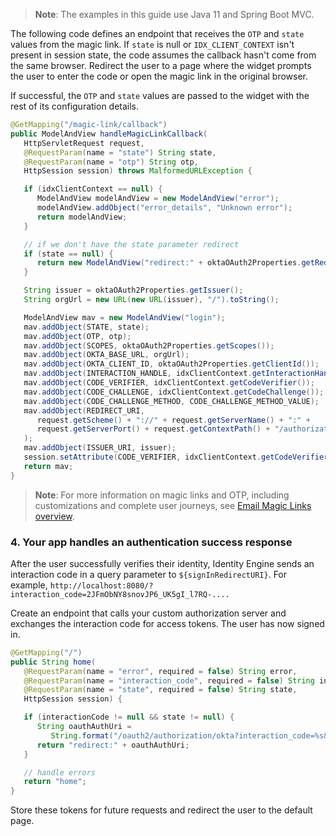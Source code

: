 > **Note**: The examples in this guide use Java 11 and Spring Boot MVC.

The following code defines an endpoint that receives the `OTP` and `state` values from the magic link. If `state` is null or `IDX_CLIENT_CONTEXT` isn't present in session state, the code assumes the callback hasn't come from the same browser. Redirect the user to a page where the widget prompts the user to enter the code or open the magic link in the original browser.

If successful, the `OTP` and `state` values are passed to the widget with the rest of its configuration details.

```java
@GetMapping("/magic-link/callback")
public ModelAndView handleMagicLinkCallback(
   HttpServletRequest request,
   @RequestParam(name = "state") String state,
   @RequestParam(name = "otp") String otp,
   HttpSession session) throws MalformedURLException {

   if (idxClientContext == null) {
      ModelAndView modelAndView = new ModelAndView("error");
      modelAndView.addObject("error_details", "Unknown error");
      return modelAndView;
   }

   // if we don't have the state parameter redirect
   if (state == null) {
      return new ModelAndView("redirect:" + oktaOAuth2Properties.getRedirectUri());
   }

   String issuer = oktaOAuth2Properties.getIssuer();
   String orgUrl = new URL(new URL(issuer), "/").toString();

   ModelAndView mav = new ModelAndView("login");
   mav.addObject(STATE, state);
   mav.addObject(OTP, otp);
   mav.addObject(SCOPES, oktaOAuth2Properties.getScopes());
   mav.addObject(OKTA_BASE_URL, orgUrl);
   mav.addObject(OKTA_CLIENT_ID, oktaOAuth2Properties.getClientId());
   mav.addObject(INTERACTION_HANDLE, idxClientContext.getInteractionHandle());
   mav.addObject(CODE_VERIFIER, idxClientContext.getCodeVerifier());
   mav.addObject(CODE_CHALLENGE, idxClientContext.getCodeChallenge());
   mav.addObject(CODE_CHALLENGE_METHOD, CODE_CHALLENGE_METHOD_VALUE);
   mav.addObject(REDIRECT_URI,
      request.getScheme() + "://" + request.getServerName() + ":" +
      request.getServerPort() + request.getContextPath() + "/authorization-code/callback"
   );
   mav.addObject(ISSUER_URI, issuer);
   session.setAttribute(CODE_VERIFIER, idxClientContext.getCodeVerifier());
   return mav;
}
```

> **Note**: For more information on magic links and OTP, including customizations and complete user journeys, see [Email Magic Links overview](/docs/guides/email-magic-links-overview/main/).

### 4. Your app handles an authentication success response

After the user successfully verifies their identity, Identity Engine sends an interaction code in a query parameter to `${signInRedirectURI}`. For example, `http://localhost:8080/?interaction_code=2JFmObNY8snovJP6_UK5gI_l7RQ-....`

Create an endpoint that calls your custom authorization server and exchanges the interaction code for access tokens. The user has now signed in.

```java
@GetMapping("/")
public String home(
   @RequestParam(name = "error", required = false) String error,
   @RequestParam(name = "interaction_code", required = false) String interactionCode,
   @RequestParam(name = "state", required = false) String state,
   HttpSession session) {

   if (interactionCode != null && state != null) {
      String oauthAuthUri =
         String.format("/oauth2/authorization/okta?interaction_code=%s&state=%s", interactionCode, state);
      return "redirect:" + oauthAuthUri;
   }

   // handle errors
   return "home";
}
```

Store these tokens for future requests and redirect the user to the default page.
